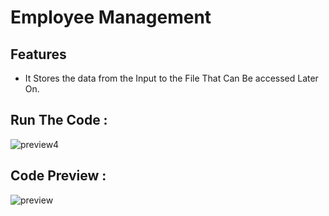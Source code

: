 # Employee Management

## Features
- It Stores the data from the Input to the File That Can Be accessed Later On.

## Run The Code :

![preview4](https://user-images.githubusercontent.com/72241207/168992621-b42e925a-8554-401c-b251-f802f94873ac.gif)

## Code Preview :

![preview](https://user-images.githubusercontent.com/72241207/168992565-e5e32603-1907-44b7-b425-b6019303f566.gif)
